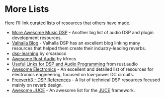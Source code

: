 # More Lists
Here I'll link curated lists of resources that others have made.

- [More Awesome Music DSP] - Another big list of audio DSP and plugin development resources.
- [Valhalla Blog] - Valhalla DSP has an excellent blog linking many resources that helped them create their industry-leading reverbs.
- [dsp-learning] by crsaracco
- [Awesome Rust Audio] by kfrncs
- [Useful Links for DSP and Audio Programming] from rust.audio
- [Awesome Electronics] - An excellent and detailed list of resources for electronics engineering, focused on low-power DC circuits.
- [Freeverb3 - DSP References] - A list of technical DSP resources focused mainly on reverb design.
- [Awesome JUCE] - An awesome list for the [JUCE] framework.

[More Awesome Music DSP]: https://github.com/olilarkin/awesome-musicdsp
[Valhalla Blog]: https://valhalladsp.com/blog/
[dsp-learning]: https://github.com/crsaracco/dsp-learning
[Awesome Rust Audio]: https://github.com/kfrncs/awesome-rust-audio
[Useful Links for DSP and Audio Programming]: https://rust.audio/articles/useful-resources/
[Awesome Electronics]: https://github.com/kitspace/awesome-electronics
[Freeverb3 - DSP References]: https://freeverb3vst.osdn.jp/ref.shtml
[Awesome JUCE]: https://github.com/sudara/awesome-juce
[JUCE]: https://github.com/juce-framework/JUCE
